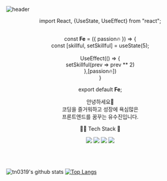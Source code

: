 ![header](https://capsule-render.vercel.app/api?type=Waving&color=539165&height=300&section=header&text=welcome&fontSize=90&fontColor=fff&fontAlignY=40)

<div align="center">
import React, {UseState, UseEffect} from "react";<br/><br/>

const **Fe** = ({ passion🔥 }) => {<br/>
    const [skillful, setSkillful] = useState(5);<br/><br/>
    UseEffect(() => {<br/>
        setSkillful(prev => prev ** 2)<br/>
    },[passion🔥])<br/>
}

export default **Fe**;


안녕하세요🙋<br/>
코딩을 즐거워하고 성장에 욕심많은<br/>
프론트엔드를 꿈꾸는 유수진입니다.<br/>

👩‍🌾 Tech Stack 🌾
<div>
    <img src="https://img.shields.io/badge/React-1d4a9b?style=for-the-badge&logo=React&logoColor=white">
    <img src="https://img.shields.io/badge/Redux-764ABC?style=for-the-badge&logo=Redux&logoColor=white">
    <img src="https://img.shields.io/badge/TypeScript-3178C6?style=for-the-badge&logo=TypeScript&logoColor=white">
    <img src="https://img.shields.io/badge/Sass-CC6699?style=for-the-badge&logo=Sass&logoColor=white">
</div><br/><br/><br/>
</div>

![tn0319's github stats](https://github-readme-stats.vercel.app/api?username=tn0319&show_icons=true&theme=react)
[![Top Langs](https://github-readme-stats.vercel.app/api/top-langs/?username=tn0319&layout=compact)](https://github.com/tn0319/github-readme-stats)
